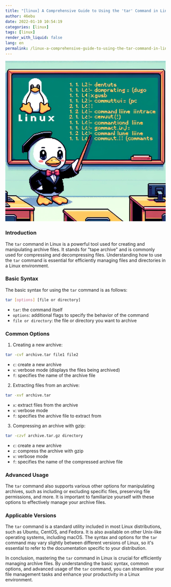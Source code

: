```yaml
---
title: "[linux] A Comprehensive Guide to Using the 'tar' Command in Linux"
author: 46ebu
date: 2022-01-10 10:54:19 
categories: [linux]
tags: [linux]
render_with_liquid: false
lang: en
permalink: /linux-a-comprehensive-guide-to-using-the-tar-command-in-linux
---
```


![Intro](/assets/img/post/linux.png)
### Introduction
The `tar` command in Linux is a powerful tool used for creating and manipulating archive files. It stands for "tape archive" and is commonly used for compressing and decompressing files. Understanding how to use the `tar` command is essential for efficiently managing files and directories in a Linux environment.

### Basic Syntax
The basic syntax for using the `tar` command is as follows:
```bash
tar [options] [file or directory]
```
- `tar`: the command itself
- `options`: additional flags to specify the behavior of the command
- `file or directory`: the file or directory you want to archive

### Common Options
1. Creating a new archive:
```bash
tar -cvf archive.tar file1 file2
```
- `c`: create a new archive
- `v`: verbose mode (displays the files being archived)
- `f`: specifies the name of the archive file

2. Extracting files from an archive:
```bash
tar -xvf archive.tar
```
- `x`: extract files from the archive
- `v`: verbose mode
- `f`: specifies the archive file to extract from

3. Compressing an archive with gzip:
```bash
tar -czvf archive.tar.gz directory
```
- `c`: create a new archive
- `z`: compress the archive with gzip
- `v`: verbose mode
- `f`: specifies the name of the compressed archive file

### Advanced Usage
The `tar` command also supports various other options for manipulating archives, such as including or excluding specific files, preserving file permissions, and more. It is important to familiarize yourself with these options to effectively manage your archive files.

### Applicable Versions
The `tar` command is a standard utility included in most Linux distributions, such as Ubuntu, CentOS, and Fedora. It is also available on other Unix-like operating systems, including macOS. The syntax and options for the `tar` command may vary slightly between different versions of Linux, so it's essential to refer to the documentation specific to your distribution.

In conclusion, mastering the `tar` command in Linux is crucial for efficiently managing archive files. By understanding the basic syntax, common options, and advanced usage of the `tar` command, you can streamline your file management tasks and enhance your productivity in a Linux environment.